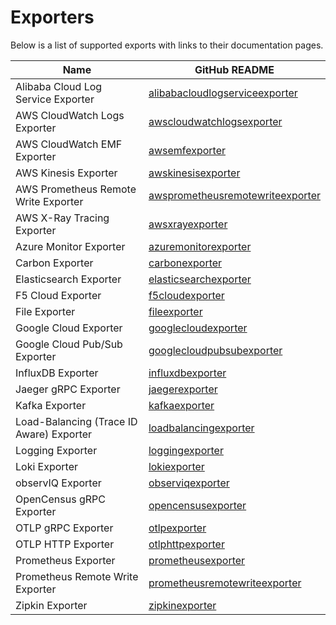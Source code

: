 # Exporters

Below is a list of supported exports with links to their documentation pages.

| Name                                     | GitHub README |
| ---------------------------------------- | ------------- |
| Alibaba Cloud Log Service Exporter       | [alibabacloudlogserviceexporter](https://github.com/open-telemetry/opentelemetry-collector-contrib/blob/v0.50.0/exporter/alibabacloudlogserviceexporter/README.md) |
| AWS CloudWatch Logs Exporter             | [awscloudwatchlogsexporter](https://github.com/open-telemetry/opentelemetry-collector-contrib/blob/v0.50.0/exporter/awscloudwatchlogsexporter/README.md) |
| AWS CloudWatch EMF Exporter              | [awsemfexporter](https://github.com/open-telemetry/opentelemetry-collector-contrib/blob/v0.50.0/exporter/awsemfexporter/README.md) |
| AWS Kinesis Exporter                     | [awskinesisexporter](https://github.com/open-telemetry/opentelemetry-collector-contrib/blob/v0.50.0/exporter/awskinesisexporter/README.md) |
| AWS Prometheus Remote Write Exporter     | [awsprometheusremotewriteexporter](https://github.com/open-telemetry/opentelemetry-collector-contrib/blob/v0.50.0/exporter/awsprometheusremotewriteexporter/README.md) |
| AWS X-Ray Tracing Exporter               | [awsxrayexporter](https://github.com/open-telemetry/opentelemetry-collector-contrib/blob/v0.50.0/exporter/awsxrayexporter/README.md) |
| Azure Monitor Exporter                   | [azuremonitorexporter](https://github.com/open-telemetry/opentelemetry-collector-contrib/blob/v0.50.0/exporter/azuremonitorexporter/README.md) |
| Carbon Exporter                          | [carbonexporter](https://github.com/open-telemetry/opentelemetry-collector-contrib/blob/v0.50.0/exporter/carbonexporter/README.md) |
| Elasticsearch Exporter                   | [elasticsearchexporter](https://github.com/open-telemetry/opentelemetry-collector-contrib/blob/v0.50.0/exporter/elasticsearchexporter/README.md) |
| F5 Cloud Exporter                        | [f5cloudexporter](https://github.com/open-telemetry/opentelemetry-collector-contrib/blob/v0.50.0/exporter/f5cloudexporter/README.md) |
| File Exporter                            | [fileexporter](https://github.com/open-telemetry/opentelemetry-collector-contrib/blob/v0.50.0/exporter/fileexporter/README.md) |
| Google Cloud Exporter                    | [googlecloudexporter](../exporter/googlecloudexporter/README.md) |
| Google Cloud Pub/Sub Exporter            | [googlecloudpubsubexporter](https://github.com/open-telemetry/opentelemetry-collector-contrib/blob/v0.50.0/exporter/googlecloudpubsubexporter/README.md) |
| InfluxDB Exporter                        | [influxdbexporter](https://github.com/open-telemetry/opentelemetry-collector-contrib/blob/v0.50.0/exporter/influxdbexporter/README.md) |
| Jaeger gRPC Exporter                     | [jaegerexporter](https://github.com/open-telemetry/opentelemetry-collector-contrib/blob/v0.50.0/exporter/jaegerexporter/README.md) |
| Kafka Exporter                           | [kafkaexporter](https://github.com/open-telemetry/opentelemetry-collector-contrib/blob/v0.50.0/exporter/kafkaexporter/README.md) |
| Load-Balancing (Trace ID Aware) Exporter | [loadbalancingexporter](https://github.com/open-telemetry/opentelemetry-collector-contrib/blob/v0.50.0/exporter/loadbalancingexporter/README.md) |
| Logging Exporter                         | [loggingexporter](https://github.com/open-telemetry/opentelemetry-collector/tree/v0.50.0/exporter/loggingexporter/README.md) |
| Loki Exporter                            | [lokiexporter](https://github.com/open-telemetry/opentelemetry-collector-contrib/blob/v0.50.0/exporter/lokiexporter/README.md) |
| observIQ Exporter                        | [observiqexporter](https://github.com/open-telemetry/opentelemetry-collector-contrib/blob/v0.50.0/exporter/observiqexporter/README.md) |
| OpenCensus gRPC Exporter                 | [opencensusexporter](https://github.com/open-telemetry/opentelemetry-collector-contrib/blob/v0.50.0/exporter/opencensusexporter/README.md) |
| OTLP gRPC Exporter                       | [otlpexporter](https://github.com/open-telemetry/opentelemetry-collector/tree/v0.50.0/exporter/otlpexporter/README.md) |
| OTLP HTTP Exporter                       | [otlphttpexporter](https://github.com/open-telemetry/opentelemetry-collector/tree/v0.50.0/exporter/otlphttpexporter/README.md) |
| Prometheus Exporter                      | [prometheusexporter](https://github.com/open-telemetry/opentelemetry-collector-contrib/blob/v0.50.0/exporter/prometheusexporter/README.md) |
| Prometheus Remote Write Exporter         | [prometheusremotewriteexporter](https://github.com/open-telemetry/opentelemetry-collector-contrib/blob/v0.50.0/exporter/prometheusremotewriteexporter/README.md) |
| Zipkin Exporter                          | [zipkinexporter](https://github.com/open-telemetry/opentelemetry-collector-contrib/blob/v0.50.0/exporter/zipkinexporter/README.md) |
